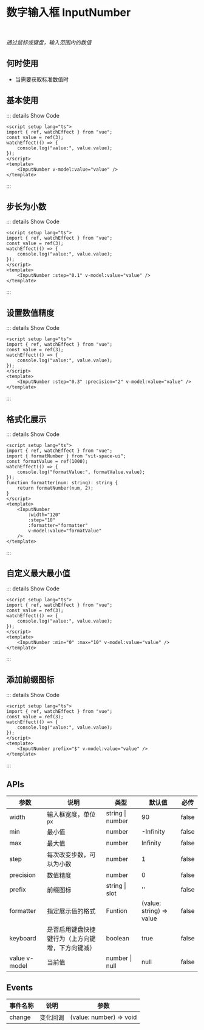 # 数字输入框 InputNumber

<BackTop />
<Watermark fullscreen content="Vit Space UI" />

<br/>

_通过鼠标或键盘，输入范围内的数值_

## 何时使用

-   当需要获取标准数值时

<script setup lang="ts">
import { ref, watchEffect } from 'vue'
import { formatNumber } from 'vit-space-ui'
const value = ref(3)
const formatValue = ref(1000)
watchEffect(() => {
  console.log('value:', value.value)
})
watchEffect(() => {
  console.log('formatValue:', formatValue.value)
})
function formatter (num: string): string {
  return formatNumber(num, 2)
}
function onChange (number: number) {
  console.log('number:', number)
}
</script>

## 基本使用

<InputNumber v-model:value="value" />

::: details Show Code

```vue
<script setup lang="ts">
import { ref, watchEffect } from "vue";
const value = ref(3);
watchEffect(() => {
    console.log("value:", value.value);
});
</script>
<template>
    <InputNumber v-model:value="value" />
</template>
```

:::

## 步长为小数

<InputNumber :step="0.1" v-model:value="value" />

::: details Show Code

```vue
<script setup lang="ts">
import { ref, watchEffect } from "vue";
const value = ref(3);
watchEffect(() => {
    console.log("value:", value.value);
});
</script>
<template>
    <InputNumber :step="0.1" v-model:value="value" />
</template>
```

:::

## 设置数值精度

<InputNumber :step="0.3" :precision="2" v-model:value="value" />

::: details Show Code

```vue
<script setup lang="ts">
import { ref, watchEffect } from "vue";
const value = ref(3);
watchEffect(() => {
    console.log("value:", value.value);
});
</script>
<template>
    <InputNumber :step="0.3" :precision="2" v-model:value="value" />
</template>
```

:::

## 格式化展示

<InputNumber :width="120" :step="10" :formatter="formatter" v-model:value="formatValue" />

::: details Show Code

```vue
<script setup lang="ts">
import { ref, watchEffect } from "vue";
import { formatNumber } from "vit-space-ui";
const formatValue = ref(1000);
watchEffect(() => {
    console.log("formatValue:", formatValue.value);
});
function formatter(num: string): string {
    return formatNumber(num, 2);
}
</script>
<template>
    <InputNumber
        :width="120"
        :step="10"
        :formatter="formatter"
        v-model:value="formatValue"
    />
</template>
```

:::

## 自定义最大最小值

<InputNumber :min="0" :max="10" v-model:value="value" />

::: details Show Code

```vue
<script setup lang="ts">
import { ref, watchEffect } from "vue";
const value = ref(3);
watchEffect(() => {
    console.log("value:", value.value);
});
</script>
<template>
    <InputNumber :min="0" :max="10" v-model:value="value" />
</template>
```

:::

## 添加前缀图标

<InputNumber prefix="$" v-model:value="value" />

::: details Show Code

```vue
<script setup lang="ts">
import { ref, watchEffect } from "vue";
const value = ref(3);
watchEffect(() => {
    console.log("value:", value.value);
});
</script>
<template>
    <InputNumber prefix="$" v-model:value="value" />
</template>
```

:::

## APIs

| 参数                                  | 说明                                             | 类型                 | 默认值                   | 必传  |
| ------------------------------------- | ------------------------------------------------ | -------------------- | ------------------------ | ----- |
| width                                 | 输入框宽度，单位`px`                             | string &#124; number | 90                       | false |
| min                                   | 最小值                                           | number               | -Infinity                | false |
| max                                   | 最大值                                           | number               | Infinity                 | false |
| step                                  | 每次改变步数，可以为小数                         | number               | 1                        | false |
| precision                             | 数值精度                                         | number               | 0                        | false |
| prefix                                | 前缀图标                                         | string &#124; slot   | ''                       | false |
| formatter                             | 指定展示值的格式                                 | Funtion              | (value: string) => value | false |
| keyboard                              | 是否启用键盘快捷键行为（上方向键增，下方向键减） | boolean              | true                     | false |
| value <Tag color="cyan">v-model</Tag> | 当前值                                           | number &#124; null   | null                     | false |

## Events

| 事件名称 | 说明     | 参数                    |
| -------- | -------- | ----------------------- |
| change   | 变化回调 | (value: number) => void |
